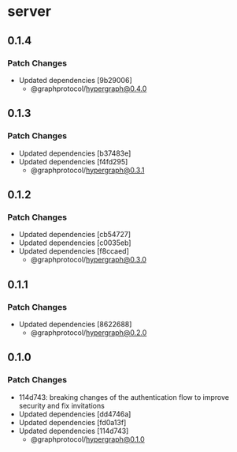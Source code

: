 # server

## 0.1.4
### Patch Changes

- Updated dependencies [9b29006]
  - @graphprotocol/hypergraph@0.4.0

## 0.1.3
### Patch Changes

- Updated dependencies [b37483e]
- Updated dependencies [f4fd295]
  - @graphprotocol/hypergraph@0.3.1

## 0.1.2
### Patch Changes

- Updated dependencies [cb54727]
- Updated dependencies [c0035eb]
- Updated dependencies [f8ccaed]
  - @graphprotocol/hypergraph@0.3.0

## 0.1.1
### Patch Changes

- Updated dependencies [8622688]
  - @graphprotocol/hypergraph@0.2.0

## 0.1.0
### Patch Changes

- 114d743: breaking changes of the authentication flow to improve security and fix invitations
- Updated dependencies [dd4746a]
- Updated dependencies [fd0a13f]
- Updated dependencies [114d743]
  - @graphprotocol/hypergraph@0.1.0
